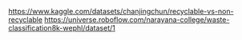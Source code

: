 https://www.kaggle.com/datasets/chanjingchun/recyclable-vs-non-recyclable
https://universe.roboflow.com/narayana-college/waste-classification8k-wephl/dataset/1

